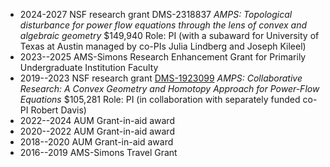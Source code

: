 - 2024-2027 NSF research grant
  DMS-2318837
  _AMPS: Topological disturbance for power flow equations through the lens of convex and algebraic geometry_
  \$149,940 Role: PI
  (with a subaward for University of Texas at Austin
  managed by co-PIs Julia Lindberg and Joseph Kileel)
- 2023--2025 AMS-Simons Research Enhancement Grant for Primarily Undergraduate Institution Faculty
- 2019--2023 NSF research grant
  [DMS-1923099](https://nsf.gov/awardsearch/showAward?AWD_ID=1923099)
  _AMPS: Collaborative Research: A Convex Geometry and Homotopy Approach for Power-Flow Equations_
  \$105,281 Role: PI (in collaboration with separately funded co-PI Robert Davis)
- 2022--2024 AUM Grant-in-aid award
- 2020--2022 AUM Grant-in-aid award
- 2018--2020 AUM Grant-in-aid award
- 2016--2019 AMS-Simons Travel Grant
